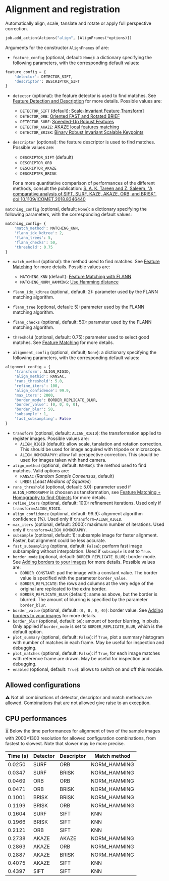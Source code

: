 # Alignment and registration

Automatically align, scale, tanslate and rotate or apply full perspective correction.

```python
job.add_action(Actions("align", [AlignFrames(*options)])
```
Arguments for the constructor ```AlignFrames``` of are:
* ```feature_config``` (optional, default: ```None```): a dictionary specifying the following parameters, with the corresponding default values:
```python
feature_config = {
    'detector': DETECTOR_SIFT,
    'descriptor': DESCRIPTOR_SIFT
}
```
* ```detector``` (optional): the feature detector is used to find matches. See [Feature Detection and Description](https://docs.opencv.org/4.x/db/d27/tutorial_py_table_of_contents_feature2d.html) for more details. Possible values are:
  * ```DETECTOR_SIFT``` (default): [Scale-Invariant Feature Transform](https://docs.opencv.org/4.x/da/df5/tutorial_py_sift_intro.html)]
  * ```DETECTOR_ORB```: [Oriented FAST and Rotated BRIEF](https://docs.opencv.org/4.x/d1/d89/tutorial_py_orb.html)
  * ```DETECTOR_SURF```: [Speeded-Up Robust Features](https://docs.opencv.org/3.4/df/dd2/tutorial_py_surf_intro.html)
  * ```DETECTOR_AKAZE```: [AKAZE local features matching](https://docs.opencv.org/3.4/db/d70/tutorial_akaze_matching.html)
  * ```DETECTOR_BRISK```: [Binary Robust Invariant Scalable Keypoints](https://medium.com/analytics-vidhya/feature-matching-using-brisk-277c47539e8)
* ```descriptor``` (optional): the feature descriptor is used to find matches. Possible values are:
  * ```DESCRIPTOR_SIFT``` (default)
  * ```DESCRIPTOR_ORB```
  * ```DESCRIPTOR_AKAZE```
  * ```DESCRIPTPR_BRISK```

  For a more quantitative comparison of performances of the different methods, consult the publication: [S. A. K. Tareen and Z. Saleem, "A comparative analysis of SIFT, SURF, KAZE, AKAZE, ORB, and BRISK", doi:10.1109/ICOMET.2018.8346440](https://ieeexplore.ieee.org/document/8346440)

```matching_config``` (optional, default; ```None```): a dictionary specifying the following parameters, with the corresponding default values:
```python
matching_config= {
    'match_method': MATCHING_KNN,
    'flann_idx_kdtree': 2,
    'flann_trees': 5,
    'flann_checks': 50,
    'threshold': 0.75
}
```
* ```match_method``` (optional): the method used to find matches. See [Feature Matching](https://docs.opencv.org/4.x/dc/dc3/tutorial_py_matcher.html) for more details. Possible values are:
  * ```MATCHING_KNN``` (default): [Feature Matching with FLANN](https://docs.opencv.org/3.4/d5/d6f/tutorial_feature_flann_matcher.html)
  * ```MATCHING_NORM_HAMMING```: [Use Hamming distance](https://docs.opencv.org/4.x/d2/de8/group__core__array.html#ggad12cefbcb5291cf958a85b4b67b6149fa4b063afd04aebb8dd07085a1207da727)
* ```flann_idx_kdtree``` (optional, default: 2): parameter used by the FLANN matching algorithm.
* ```flann_tree``` (optional, default: 5): parameter used by the FLANN matching algorithm.
* ```flann_checks``` (optional, default: 50): parameter used by the FLANN matching algorithm.
* ```threshold``` (optional, default: 0.75): parameter used to select good matches. See [Feature Matching](https://docs.opencv.org/4.x/dc/dc3/tutorial_py_matcher.html) for more details. 

* ```alignment_config``` (optional, default; ```None```): a dictionary specifying the following parameters, with the corresponding default values:
```python
alignment_config = {
    'transform': ALIGN_RIGID,
    'align_methid': RANSAC,
    'rans_threshold': 5.0,
    'refine_iters': 100,
    'align_confidence': 99.9,
    'max_iters': 2000,
    'border_mode': BORDER_REPLICATE_BLUR,
    'border_value': (0, 0, 0, 0),
    'border_blur': 50,
    'subsample': 1,
    'fast_subsampling': False
}
```
* ```transform``` (optional, default: ```ALIGN_RIGID```): the transformation applied to register images. Possible values are:
  * ```ALIGN_RIGID``` (default): allow scale, tanslation and rotation correction. This should be used for image acquired with tripode or microscope.
  * ```ALIGN_HOMOGRAPHY```: allow full perspective correction. This should be used for images taken with hand camera.
* ```align_method``` (optional, default: ```RANSAC```): the method used to find matches. Valid options are:
  * ```RANSAC``` (*Random Sample Consensus*, default)
  * ```LMEDS``` (*Least Medians of Squares*)
* ```rans_threshold``` (optional, default: 5.0): parameter used if ```ALIGN_HOMOGRAPHY``` is choosen as tansformation, see [Feature Matching + Homography to find Objects](https://docs.opencv.org/3.4/d1/de0/tutorial_py_feature_homography.html) for more details.
* ```refine_iters``` (optional, default: 100): refinement iterations. Used only if ```transform=ALIGN_RIGID```.
* ```align_confidence``` (optional, default: 99.9): alignment algorithm confidence (%). Used only if ```transform=ALIGN_RIGID```. 
* ```max_iters``` (optional, default: 2000): maximum number of iterations. Used only if ```transform=ALIGN_HOMOGRAPHY```. 
* ```subsample``` (optional, default: 1): subsample image for faster alignment. Faster, but alignment could be less accurate.
* ```fast_subsampling``` (optiona, default: ```False```): perform fast image subsampling without interpolation. Used if ```subsample``` is set to ```True```.
* ```border_mode``` (optional, default: ```BORDER_REPLICATE_BLUR```): border mode. See [Adding borders to your images](https://docs.opencv.org/3.4/dc/da3/tutorial_copyMakeBorder.html) for more details.  Possible values are:
  * ```BORDER_CONSTANT```: pad the image with a constant value. The border value is specified with the parameter ```border_value```.
  * ```BORDER_REPLICATE```: the rows and columns at the very edge of the original are replicated to the extra border.
  * ```BORDER_REPLICATE_BLUR``` (default): same as above, but the border is blurred. The amount of blurring is specified by the parameter ```border_blur```.
* ```border_value``` (optional, default: ```(0, 0, 0, 0)```): border value. See [Adding borders to your images](https://docs.opencv.org/3.4/dc/da3/tutorial_copyMakeBorder.html) for more details.
* ```border_blur``` (optional, default: ```50```): amount of border blurring, in pixels. Only applied if ```border_mode``` is set to ```BORDER_REPLICATE_BLUR```, which is the default option.
* ```plot_summary```  (optional, default: ```False```): if ```True```, plot a summary histogram with number of matches in each frame. May be useful for inspection and debugging.
* ```plot_matches```  (optional, default: ```False```): if ```True```, for each image matches with reference frame are drawn. May be useful for inspection and debugging.
* ```enabled``` (optional, default: ```True```): allows to switch on and off this module.


## Allowed configurations

⚠️ Not all combinations of detector, descriptor and match methods are allowed. Combinations that are not allowed
give raise to an exception.

## CPU performances

⏳ Below the time performances for alignment of two of the sample images with 2000×1300 resolution for allowed configuration combinations, from fastest to slowest. Note that slower may be more precise.

| Time (s) | Detector | Descriptor | Match method |
|----------|----------|------------|--------------|
| 0.0250   |  SURF    | ORB        | NORM_HAMMING |
| 0.0347   |  SURF    | BRISK      | NORM_HAMMING |
| 0.0469   |  ORB     | ORB        | NORM_HAMMING |
| 0.0471   |  ORB     | BRISK      | NORM_HAMMING |
| 0.1001   |  BRISK   | BRISK      | NORM_HAMMING |
| 0.1199   |  BRISK   | ORB        | NORM_HAMMING |
| 0.1604   |  SURF    | SIFT       | KNN          |
| 0.1966   |  BRISK   | SIFT       | KNN          |
| 0.2121   |  ORB     | SIFT       | KNN          |
| 0.2738   |  AKAZE   | AKAZE      | NORM_HAMMING |
| 0.2863   |  AKAZE   | ORB        | NORM_HAMMING |
| 0.2887   |  AKAZE   | BRISK      | NORM_HAMMING |
| 0.4075   |  AKAZE   | SIFT       | KNN          |
| 0.4397   |  SIFT    | SIFT       | KNN          |
